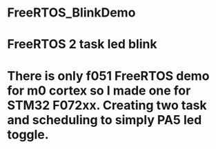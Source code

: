 # FreeRTOS_BlinkDemo

# FreeRTOS 2 task led blink 

# There is only f051 FreeRTOS demo for m0 cortex so I made one for STM32 F072xx. Creating two task and scheduling to simply PA5 led toggle. 
